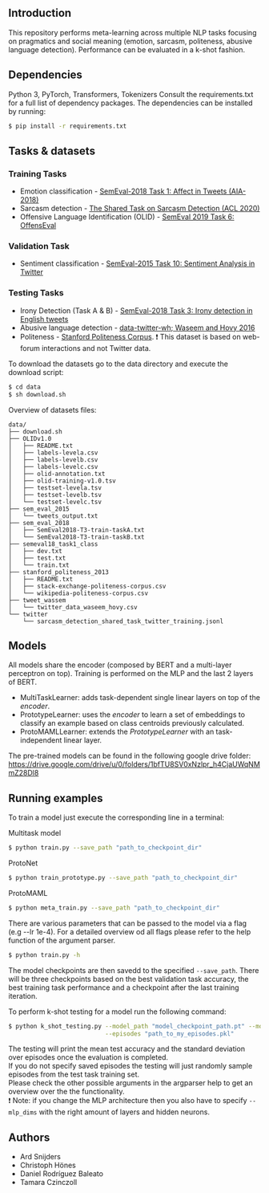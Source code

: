 ## Introduction

This repository performs meta-learning across multiple NLP tasks focusing on pragmatics and social meaning (emotion, sarcasm, politeness, abusive language detection). Performance can be evaluated in a k-shot fashion.

## Dependencies

Python 3, PyTorch, Transformers, Tokenizers
Consult the requirements.txt for a full list of dependency packages.
The dependencies can be installed by running:
```sh
$ pip install -r requirements.txt
```

## Tasks & datasets  
### Training Tasks
- Emotion classification - [SemEval-2018 Task 1: Affect in Tweets (AIA-2018)](https://competitions.codalab.org/competitions/17751)
- Sarcasm detection - [The Shared Task on Sarcasm Detection (ACL 2020)](https://competitions.codalab.org/competitions/22247)
- Offensive Language Identification (OLID) - [SemEval 2019  Task 6: OffensEval](https://sites.google.com/site/offensevalsharedtask/olid)   
### Validation Task
- Sentiment classification - [SemEval-2015 Task 10: Sentiment Analysis in Twitter](http://alt.qcri.org/semeval2015/task10/)  
### Testing Tasks
- Irony Detection (Task A & B) - [SemEval-2018 Task 3: Irony detection in English tweets](https://competitions.codalab.org/competitions/17468)  
- Abusive language detection - [data-twitter-wh; Waseem and Hovy 2016](https://github.com/zeerakw/hatespeech)
- Politeness - [Stanford Politeness Corpus](http://www.cs.cornell.edu/~cristian/Politeness.html).
  :exclamation:	This dataset is based on web-forum interactions and not Twitter data.

To download the datasets go to the data directory and execute the download script:

```sh
$ cd data
$ sh download.sh
```

Overview of datasets files:
```tree
data/
├── download.sh
├── OLIDv1.0
│   ├── README.txt
│   ├── labels-levela.csv
│   ├── labels-levelb.csv
│   ├── labels-levelc.csv
│   ├── olid-annotation.txt
│   ├── olid-training-v1.0.tsv
│   ├── testset-levela.tsv
│   ├── testset-levelb.tsv
│   └── testset-levelc.tsv
├── sem_eval_2015
│   └── tweets_output.txt
├── sem_eval_2018
│   ├── SemEval2018-T3-train-taskA.txt
│   └── SemEval2018-T3-train-taskB.txt
├── semeval18_task1_class
│   ├── dev.txt
│   ├── test.txt
│   └── train.txt
├── stanford_politeness_2013
│   ├── README.txt
│   ├── stack-exchange-politeness-corpus.csv
│   └── wikipedia-politeness-corpus.csv
├── tweet_wassem
│   └── twitter_data_waseem_hovy.csv
└── twitter
    └── sarcasm_detection_shared_task_twitter_training.jsonl
```

## Models

All models share the encoder (composed by BERT and a multi-layer perceptron on top). Training is performed on the MLP and the last 2 layers of BERT.

- MultiTaskLearner: adds task-dependent single linear layers on top of the _encoder_.
- PrototypeLearner: uses the _encoder_ to learn a set of embeddings to classify an example based on class centroids previously calculated.
- ProtoMAMLLearner: extends the _PrototypeLearner_ with an task-independent linear layer.

The pre-trained models can be found in the following google drive folder:
https://drive.google.com/drive/u/0/folders/1bfTU8SV0xNzlpr_h4CjaUWqNMmZ28Dl8

## Running examples

To train a model just execute the corresponding line in a terminal:  

Multitask model
```sh
$ python train.py --save_path "path_to_checkpoint_dir"
```
ProtoNet
```sh
$ python train_prototype.py --save_path "path_to_checkpoint_dir"
```
ProtoMAML
```sh
$ python meta_train.py --save_path "path_to_checkpoint_dir"
```
There are various parameters that can be passed to the model via a flag (e.g --lr 1e-4). For a detailed overview od all flags please refer to the help function of the argument parser. 
```sh
$ python train.py -h
```
The model checkpoints are then savedd to the specified ```--save_path```. There will be three checkpoints based on the best validation task accuracy, the best training task performance and a checkpoint after the last training iteration.

To perform k-shot testing for a model run the following command:
```sh
$ python k_shot_testing.py --model_path "model_checkpoint_path.pt" --model "model_name" --task "testing_task_name" --k 4 \
                           --episodes "path_to_my_episodes.pkl"
```
The testing will print the mean test accuracy and the standard deviation over episodes once the evaluation is completed.  
If you do not specify saved episodes the testing will just randomly sample episodes from the test task training set.  
Please check the other possible arguments in the argparser help to get an overview over the the functionality.  
:exclamation: Note: if you change the MLP architecture then you also have to specify ```--mlp_dims``` with the right amount of layers and hidden neurons.

## Authors

- Ard Snijders
- Christoph Hönes
- Daniel Rodríguez Baleato
- Tamara Czinczoll
